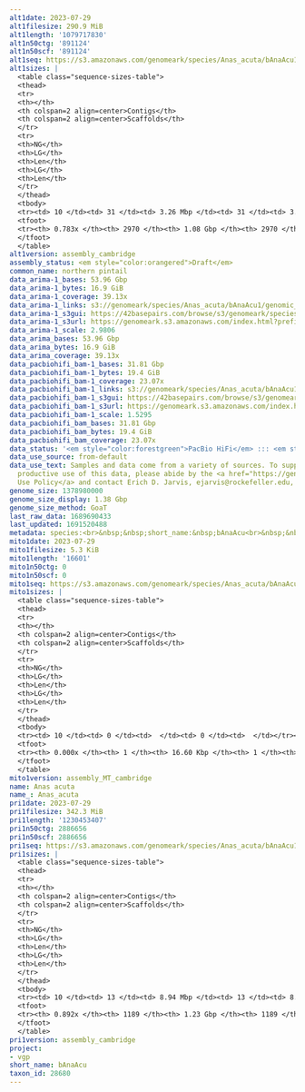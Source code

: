 ```yaml
---
alt1date: 2023-07-29
alt1filesize: 290.9 MiB
alt1length: '1079717830'
alt1n50ctg: '891124'
alt1n50scf: '891124'
alt1seq: https://s3.amazonaws.com/genomeark/species/Anas_acuta/bAnaAcu1/assembly_cambridge/bAnaAcu1.alt.asm.20230729.fasta.gz
alt1sizes: |
  <table class="sequence-sizes-table">
  <thead>
  <tr>
  <th></th>
  <th colspan=2 align=center>Contigs</th>
  <th colspan=2 align=center>Scaffolds</th>
  </tr>
  <tr>
  <th>NG</th>
  <th>LG</th>
  <th>Len</th>
  <th>LG</th>
  <th>Len</th>
  </tr>
  </thead>
  <tbody>
  <tr><td> 10 </td><td> 31 </td><td> 3.26 Mbp </td><td> 31 </td><td> 3.26 Mbp </td></tr><tr><td> 20 </td><td> 82 </td><td> 2.31 Mbp </td><td> 82 </td><td> 2.31 Mbp </td></tr><tr><td> 30 </td><td> 152 </td><td> 1.71 Mbp </td><td> 152 </td><td> 1.71 Mbp </td></tr><tr><td> 40 </td><td> 247 </td><td> 1.24 Mbp </td><td> 247 </td><td> 1.24 Mbp </td></tr><tr style="background-color:#cccccc;"><td> 50 </td><td> 378 </td><td> 0.89 Mbp </td><td> 378 </td><td> 0.89 Mbp </td></tr><tr><td> 60 </td><td> 568 </td><td> 0.58 Mbp </td><td> 568 </td><td> 0.58 Mbp </td></tr><tr><td> 70 </td><td> 912 </td><td> 251.34 Kbp </td><td> 912 </td><td> 251.34 Kbp </td></tr><tr><td> 80 </td><td> 0 </td><td>  </td><td> 0 </td><td>  </td></tr><tr><td> 90 </td><td> 0 </td><td>  </td><td> 0 </td><td>  </td></tr><tr><td> 100 </td><td> 0 </td><td>  </td><td> 0 </td><td>  </td></tr></tbody>
  <tfoot>
  <tr><th> 0.783x </th><th> 2970 </th><th> 1.08 Gbp </th><th> 2970 </th><th> 1.08 Gbp </th></tr>
  </tfoot>
  </table>
alt1version: assembly_cambridge
assembly_status: <em style="color:orangered">Draft</em>
common_name: northern pintail
data_arima-1_bases: 53.96 Gbp
data_arima-1_bytes: 16.9 GiB
data_arima-1_coverage: 39.13x
data_arima-1_links: s3://genomeark/species/Anas_acuta/bAnaAcu1/genomic_data/arima/<br>
data_arima-1_s3gui: https://42basepairs.com/browse/s3/genomeark/species/Anas_acuta/bAnaAcu1/genomic_data/arima/
data_arima-1_s3url: https://genomeark.s3.amazonaws.com/index.html?prefix=species/Anas_acuta/bAnaAcu1/genomic_data/arima/
data_arima-1_scale: 2.9806
data_arima_bases: 53.96 Gbp
data_arima_bytes: 16.9 GiB
data_arima_coverage: 39.13x
data_pacbiohifi_bam-1_bases: 31.81 Gbp
data_pacbiohifi_bam-1_bytes: 19.4 GiB
data_pacbiohifi_bam-1_coverage: 23.07x
data_pacbiohifi_bam-1_links: s3://genomeark/species/Anas_acuta/bAnaAcu1/genomic_data/pacbio_hifi/<br>
data_pacbiohifi_bam-1_s3gui: https://42basepairs.com/browse/s3/genomeark/species/Anas_acuta/bAnaAcu1/genomic_data/pacbio_hifi/
data_pacbiohifi_bam-1_s3url: https://genomeark.s3.amazonaws.com/index.html?prefix=species/Anas_acuta/bAnaAcu1/genomic_data/pacbio_hifi/
data_pacbiohifi_bam-1_scale: 1.5295
data_pacbiohifi_bam_bases: 31.81 Gbp
data_pacbiohifi_bam_bytes: 19.4 GiB
data_pacbiohifi_bam_coverage: 23.07x
data_status: '<em style="color:forestgreen">PacBio HiFi</em> ::: <em style="color:forestgreen">Arima</em>'
data_use_source: from-default
data_use_text: Samples and data come from a variety of sources. To support fair and
  productive use of this data, please abide by the <a href="https://genome10k.soe.ucsc.edu/data-use-policies/">Data
  Use Policy</a> and contact Erich D. Jarvis, ejarvis@rockefeller.edu, with any questions.
genome_size: 1378980000
genome_size_display: 1.38 Gbp
genome_size_method: GoaT
last_raw_data: 1689690433
last_updated: 1691520488
metadata: species:<br>&nbsp;&nbsp;short_name:&nbsp;bAnaAcu<br>&nbsp;&nbsp;name:&nbsp;Anas&nbsp;acuta<br>&nbsp;&nbsp;taxon_id:&nbsp;28680<br>&nbsp;&nbsp;common_name:&nbsp;northern&nbsp;pintail<br>&nbsp;&nbsp;order:<br>&nbsp;&nbsp;&nbsp;&nbsp;name:&nbsp;Anseriformes<br>&nbsp;&nbsp;family:<br>&nbsp;&nbsp;&nbsp;&nbsp;name:&nbsp;Anatidae<br>&nbsp;&nbsp;individuals:<br>&nbsp;&nbsp;&nbsp;&nbsp;-&nbsp;short_name:&nbsp;bAnaAcu1<br>&nbsp;&nbsp;&nbsp;&nbsp;&nbsp;&nbsp;biosample_id:&nbsp;SAMEA112468036<br>&nbsp;&nbsp;&nbsp;&nbsp;&nbsp;&nbsp;sex:&nbsp;male<br>&nbsp;&nbsp;genome_size:&nbsp;1378980000<br>&nbsp;&nbsp;genome_size_method:&nbsp;GoaT<br>&nbsp;&nbsp;project:&nbsp;[&nbsp;vgp&nbsp;]<br>
mito1date: 2023-07-29
mito1filesize: 5.3 KiB
mito1length: '16601'
mito1n50ctg: 0
mito1n50scf: 0
mito1seq: https://s3.amazonaws.com/genomeark/species/Anas_acuta/bAnaAcu1/assembly_MT_cambridge/bAnaAcu1.MT.20230729.fasta.gz
mito1sizes: |
  <table class="sequence-sizes-table">
  <thead>
  <tr>
  <th></th>
  <th colspan=2 align=center>Contigs</th>
  <th colspan=2 align=center>Scaffolds</th>
  </tr>
  <tr>
  <th>NG</th>
  <th>LG</th>
  <th>Len</th>
  <th>LG</th>
  <th>Len</th>
  </tr>
  </thead>
  <tbody>
  <tr><td> 10 </td><td> 0 </td><td>  </td><td> 0 </td><td>  </td></tr><tr><td> 20 </td><td> 0 </td><td>  </td><td> 0 </td><td>  </td></tr><tr><td> 30 </td><td> 0 </td><td>  </td><td> 0 </td><td>  </td></tr><tr><td> 40 </td><td> 0 </td><td>  </td><td> 0 </td><td>  </td></tr><tr style="background-color:#cccccc;"><td> 50 </td><td> 0 </td><td style="background-color:#ff8888;">  </td><td> 0 </td><td style="background-color:#ff8888;">  </td></tr><tr><td> 60 </td><td> 0 </td><td>  </td><td> 0 </td><td>  </td></tr><tr><td> 70 </td><td> 0 </td><td>  </td><td> 0 </td><td>  </td></tr><tr><td> 80 </td><td> 0 </td><td>  </td><td> 0 </td><td>  </td></tr><tr><td> 90 </td><td> 0 </td><td>  </td><td> 0 </td><td>  </td></tr><tr><td> 100 </td><td> 0 </td><td>  </td><td> 0 </td><td>  </td></tr></tbody>
  <tfoot>
  <tr><th> 0.000x </th><th> 1 </th><th> 16.60 Kbp </th><th> 1 </th><th> 16.60 Kbp </th></tr>
  </tfoot>
  </table>
mito1version: assembly_MT_cambridge
name: Anas acuta
name_: Anas_acuta
pri1date: 2023-07-29
pri1filesize: 342.3 MiB
pri1length: '1230453407'
pri1n50ctg: 2886656
pri1n50scf: 2886656
pri1seq: https://s3.amazonaws.com/genomeark/species/Anas_acuta/bAnaAcu1/assembly_cambridge/bAnaAcu1.pri.asm.20230729.fasta.gz
pri1sizes: |
  <table class="sequence-sizes-table">
  <thead>
  <tr>
  <th></th>
  <th colspan=2 align=center>Contigs</th>
  <th colspan=2 align=center>Scaffolds</th>
  </tr>
  <tr>
  <th>NG</th>
  <th>LG</th>
  <th>Len</th>
  <th>LG</th>
  <th>Len</th>
  </tr>
  </thead>
  <tbody>
  <tr><td> 10 </td><td> 13 </td><td> 8.94 Mbp </td><td> 13 </td><td> 8.94 Mbp </td></tr><tr><td> 20 </td><td> 32 </td><td> 6.39 Mbp </td><td> 32 </td><td> 6.39 Mbp </td></tr><tr><td> 30 </td><td> 57 </td><td> 4.83 Mbp </td><td> 57 </td><td> 4.83 Mbp </td></tr><tr><td> 40 </td><td> 89 </td><td> 3.87 Mbp </td><td> 89 </td><td> 3.87 Mbp </td></tr><tr style="background-color:#cccccc;"><td> 50 </td><td> 131 </td><td style="background-color:#88ff88;"> 2.89 Mbp </td><td> 131 </td><td style="background-color:#ff8888;"> 2.89 Mbp </td></tr><tr><td> 60 </td><td> 189 </td><td> 1.99 Mbp </td><td> 189 </td><td> 1.99 Mbp </td></tr><tr><td> 70 </td><td> 273 </td><td> 1.33 Mbp </td><td> 273 </td><td> 1.33 Mbp </td></tr><tr><td> 80 </td><td> 418 </td><td> 0.66 Mbp </td><td> 418 </td><td> 0.66 Mbp </td></tr><tr><td> 90 </td><td> 0 </td><td>  </td><td> 0 </td><td>  </td></tr><tr><td> 100 </td><td> 0 </td><td>  </td><td> 0 </td><td>  </td></tr></tbody>
  <tfoot>
  <tr><th> 0.892x </th><th> 1189 </th><th> 1.23 Gbp </th><th> 1189 </th><th> 1.23 Gbp </th></tr>
  </tfoot>
  </table>
pri1version: assembly_cambridge
project:
- vgp
short_name: bAnaAcu
taxon_id: 28680
---
```


